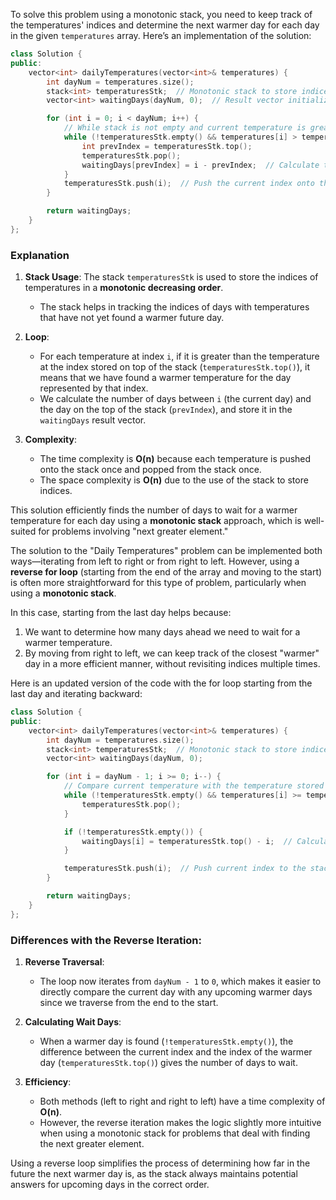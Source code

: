 To solve this problem using a monotonic stack, you need to keep track of the temperatures' indices and determine the next warmer day for each day in the given `temperatures` array. Here’s an implementation of the solution:

```cpp
class Solution {
public:
    vector<int> dailyTemperatures(vector<int>& temperatures) {
        int dayNum = temperatures.size();
        stack<int> temperaturesStk;  // Monotonic stack to store indices of temperatures
        vector<int> waitingDays(dayNum, 0);  // Result vector initialized with 0

        for (int i = 0; i < dayNum; i++) {
            // While stack is not empty and current temperature is greater than the temperature at the index on top of the stack
            while (!temperaturesStk.empty() && temperatures[i] > temperatures[temperaturesStk.top()]) {
                int prevIndex = temperaturesStk.top();
                temperaturesStk.pop();
                waitingDays[prevIndex] = i - prevIndex;  // Calculate the difference in days
            }
            temperaturesStk.push(i);  // Push the current index onto the stack
        }

        return waitingDays;
    }
};
```

### Explanation
1. **Stack Usage**: The stack `temperaturesStk` is used to store the indices of temperatures in a **monotonic decreasing order**.
   - The stack helps in tracking the indices of days with temperatures that have not yet found a warmer future day.

2. **Loop**:
   - For each temperature at index `i`, if it is greater than the temperature at the index stored on top of the stack (`temperaturesStk.top()`), it means that we have found a warmer temperature for the day represented by that index.
   - We calculate the number of days between `i` (the current day) and the day on the top of the stack (`prevIndex`), and store it in the `waitingDays` result vector.

3. **Complexity**:
   - The time complexity is **O(n)** because each temperature is pushed onto the stack once and popped from the stack once.
   - The space complexity is **O(n)** due to the use of the stack to store indices.

This solution efficiently finds the number of days to wait for a warmer temperature for each day using a **monotonic stack** approach, which is well-suited for problems involving "next greater element."

The solution to the "Daily Temperatures" problem can be implemented both ways—iterating from left to right or from right to left. However, using a **reverse for loop** (starting from the end of the array and moving to the start) is often more straightforward for this type of problem, particularly when using a **monotonic stack**.

In this case, starting from the last day helps because:
1. We want to determine how many days ahead we need to wait for a warmer temperature.
2. By moving from right to left, we can keep track of the closest "warmer" day in a more efficient manner, without revisiting indices multiple times.

Here is an updated version of the code with the for loop starting from the last day and iterating backward:

```cpp
class Solution {
public:
    vector<int> dailyTemperatures(vector<int>& temperatures) {
        int dayNum = temperatures.size();
        stack<int> temperaturesStk;  // Monotonic stack to store indices
        vector<int> waitingDays(dayNum, 0);

        for (int i = dayNum - 1; i >= 0; i--) {
            // Compare current temperature with the temperature stored in the stack
            while (!temperaturesStk.empty() && temperatures[i] >= temperatures[temperaturesStk.top()]) {
                temperaturesStk.pop();
            }

            if (!temperaturesStk.empty()) {
                waitingDays[i] = temperaturesStk.top() - i;  // Calculate how many days to wait
            }

            temperaturesStk.push(i);  // Push current index to the stack
        }

        return waitingDays;
    }
};
```

### Differences with the Reverse Iteration:
1. **Reverse Traversal**:
   - The loop now iterates from `dayNum - 1` to `0`, which makes it easier to directly compare the current day with any upcoming warmer days since we traverse from the end to the start.
  
2. **Calculating Wait Days**:
   - When a warmer day is found (`!temperaturesStk.empty()`), the difference between the current index and the index of the warmer day (`temperaturesStk.top()`) gives the number of days to wait.

3. **Efficiency**:
   - Both methods (left to right and right to left) have a time complexity of **O(n)**.
   - However, the reverse iteration makes the logic slightly more intuitive when using a monotonic stack for problems that deal with finding the next greater element.

Using a reverse loop simplifies the process of determining how far in the future the next warmer day is, as the stack always maintains potential answers for upcoming days in the correct order.